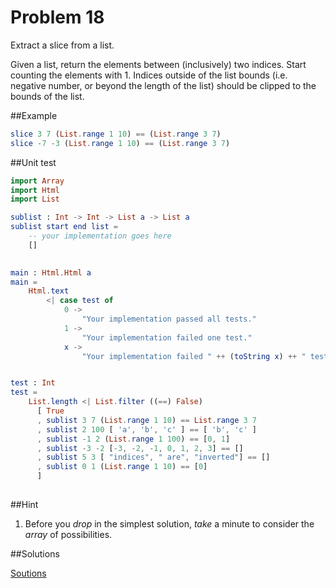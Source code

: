 # Problem 18

Extract a slice from a list.

Given a list, return the elements between (inclusively) two indices. Start counting the elements with 1. Indices outside of the list bounds (i.e. negative number, or beyond the length of the list) should be clipped to the bounds of the list. 

##Example
```elm
slice 3 7 (List.range 1 10) == (List.range 3 7) 
slice -7 -3 (List.range 1 10) == (List.range 3 7)
```
##Unit test
```elm
import Array
import Html
import List

sublist : Int -> Int -> List a -> List a 
sublist start end list = 
    -- your implementation goes here
    []
    

main : Html.Html a 
main =
    Html.text
        <| case test of 
            0 -> 
                "Your implementation passed all tests."
            1 -> 
                "Your implementation failed one test."
            x -> 
                "Your implementation failed " ++ (toString x) ++ " tests."


test : Int
test =
    List.length <| List.filter ((==) False)
      [ True
      , sublist 3 7 (List.range 1 10) == List.range 3 7
      , sublist 2 100 [ 'a', 'b', 'c' ] == [ 'b', 'c' ]
      , sublist -1 2 (List.range 1 100) == [0, 1]
      , sublist -3 -2 [-3, -2, -1, 0, 1, 2, 3] == []
      , sublist 5 3 [ "indices", " are", "inverted"] == []
      , sublist 0 1 (List.range 1 10) == [0]
      ]
    
```
##Hint
1. Before you *drop* in the simplest solution, *take* a minute to consider the *array* of possibilities.

##Solutions

[Soutions](../s/s18.md)